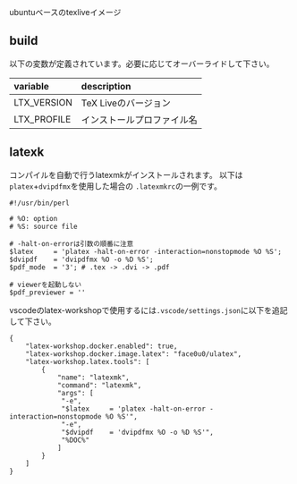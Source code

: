 ubuntuベースのtexliveイメージ

## build
以下の変数が定義されています。必要に応じてオーバーライドして下さい。

|variable|description|
|:--|:--|
|LTX_VERSION|TeX Liveのバージョン|
|LTX_PROFILE|インストールプロファイル名|

## latexk
コンパイルを自動で行うlatexmkがインストールされます。
以下は`platex`+`dvipdfmx`を使用した場合の `.latexmkrc`の一例です。

```
#!/usr/bin/perl

# %O: option
# %S: source file

# -halt-on-errorは引数の順番に注意
$latex     = 'platex -halt-on-error -interaction=nonstopmode %O %S';
$dvipdf    = 'dvipdfmx %O -o %D %S';
$pdf_mode  = '3'; # .tex -> .dvi -> .pdf

# viewerを起動しない
$pdf_previewer = ''
```

vscodeのlatex-workshopで使用するには`.vscode/settings.json`に以下を追記して下さい。

```
{
    "latex-workshop.docker.enabled": true,
    "latex-workshop.docker.image.latex": "face0u0/ulatex",
    "latex-workshop.latex.tools": [
        {
            "name": "latexmk",
            "command": "latexmk",
            "args": [
             "-e",
             "$latex     = 'platex -halt-on-error -interaction=nonstopmode %O %S'",
             "-e",
             "$dvipdf    = 'dvipdfmx %O -o %D %S'",
             "%DOC%"
            ]
        }
    ]
}
```
